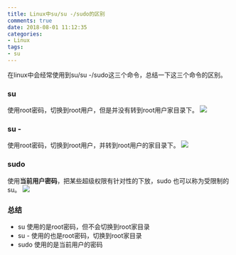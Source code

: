 ```yaml
---
title: Linux中su/su -/sudo的区别
comments: true
date: 2018-08-01 11:12:35
categories:
- Linux
tags:
- su
---
```

在linux中会经常使用到su/su -/sudo这三个命令，总结一下这三个命令的区别。<!--more-->
### su
使用root密码，切换到root用户，但是并没有转到root用户家目录下。
![](http://paresur4s.bkt.clouddn.com/FiL041JlBlIjm3-4OBKBrcx3B-Tt)
### su -
使用root密码，切换到root用户，并转到root用户的家目录下。
![](http://paresur4s.bkt.clouddn.com/FsQytdVVK0BiT0qRS7XeQdifOzKh)
### sudo
使用**当前用户密码**，把某些超级权限有针对性的下放，sudo 也可以称为受限制的su。
![](http://paresur4s.bkt.clouddn.com/FtkIjNHA8lCrQtzYtbaXxbrT7j6b)
### 总结
* su 使用的是root密码，但不会切换到root家目录
* su - 使用的也是root密码，切换到root家目录
* sudo 使用的是当前用户的密码
